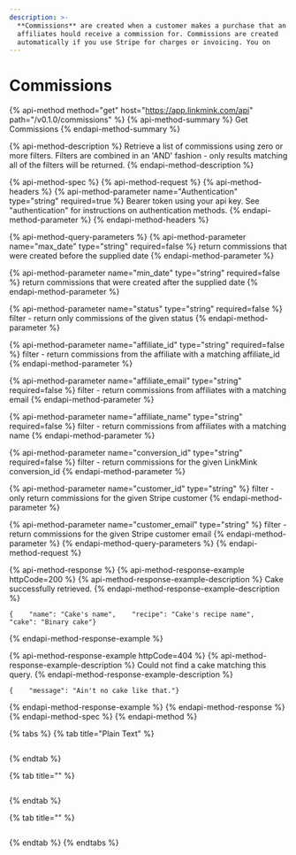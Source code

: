 ```yaml
---
description: >-
  **Commissions** are created when a customer makes a purchase that an
  affiliates hould receive a commission for. Commissions are created
  automatically if you use Stripe for charges or invoicing. You on
---
```


# Commissions

{% api-method method="get" host="https://app.linkmink.com/api" path="/v0.1.0/commissions" %}
{% api-method-summary %}
Get Commissions
{% endapi-method-summary %}

{% api-method-description %}
Retrieve a list of commissions using zero or more filters. Filters are combined in an 'AND' fashion - only results matching all of the filters will be returned. 
{% endapi-method-description %}

{% api-method-spec %}
{% api-method-request %}
{% api-method-headers %}
{% api-method-parameter name="Authentication" type="string" required=true %}
Bearer token using your api key. See "authentication" for instructions on authentication methods.
{% endapi-method-parameter %}
{% endapi-method-headers %}

{% api-method-query-parameters %}
{% api-method-parameter name="max\_date" type="string" required=false %}
return commissions that were created before the supplied date
{% endapi-method-parameter %}

{% api-method-parameter name="min\_date" type="string" required=false %}
return commissions that were created after the supplied date
{% endapi-method-parameter %}

{% api-method-parameter name="status" type="string" required=false %}
filter - return only commissions of the given status
{% endapi-method-parameter %}

{% api-method-parameter name="affiliate\_id" type="string" required=false %}
filter - return commissions from the affiliate with a matching affiliate\_id
{% endapi-method-parameter %}

{% api-method-parameter name="affiliate\_email" type="string" required=false %}
filter - return commissions from affiliates with a matching email
{% endapi-method-parameter %}

{% api-method-parameter name="affiliate\_name" type="string" required=false %}
filter - return commissions from affiliates with a matching name
{% endapi-method-parameter %}

{% api-method-parameter name="conversion\_id" type="string" required=false %}
filter - return commissions for the given LinkMink conversion\_id
{% endapi-method-parameter %}

{% api-method-parameter name="customer\_id" type="string" %}
filter - only return commissions for the given Stripe customer
{% endapi-method-parameter %}

{% api-method-parameter name="customer\_email" type="string" %}
filter - return commissions for the given Stripe customer email
{% endapi-method-parameter %}
{% endapi-method-query-parameters %}
{% endapi-method-request %}

{% api-method-response %}
{% api-method-response-example httpCode=200 %}
{% api-method-response-example-description %}
Cake successfully retrieved.
{% endapi-method-response-example-description %}

```
{    "name": "Cake's name",    "recipe": "Cake's recipe name",    "cake": "Binary cake"}
```
{% endapi-method-response-example %}

{% api-method-response-example httpCode=404 %}
{% api-method-response-example-description %}
Could not find a cake matching this query.
{% endapi-method-response-example-description %}

```
{    "message": "Ain't no cake like that."}
```
{% endapi-method-response-example %}
{% endapi-method-response %}
{% endapi-method-spec %}
{% endapi-method %}

{% tabs %}
{% tab title="Plain Text" %}
```text

```
{% endtab %}

{% tab title="" %}
```

```
{% endtab %}

{% tab title="" %}
```

```
{% endtab %}
{% endtabs %}



